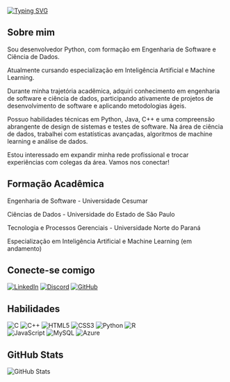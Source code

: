 [![Typing SVG](https://readme-typing-svg.demolab.com/?lines=Olá!+Sou+Julio+Assef+!+!+!; )](https://git.io/typing-svg)

## Sobre mim

Sou desenvolvedor Python, com formação em Engenharia de Software e Ciência de Dados. 

Atualmente cursando especialização em Inteligência Artificial e Machine Learning.

Durante minha trajetória acadêmica, adquiri conhecimento em engenharia de software e ciência de dados, participando ativamente de projetos de desenvolvimento de software e aplicando metodologias ágeis.

Possuo habilidades técnicas em Python, Java, C++ e uma compreensão abrangente de design de sistemas e testes de software. Na área de ciência de dados, trabalhei com estatísticas avançadas, algoritmos de machine learning e análise de dados.

Estou interessado em expandir minha rede profissional e trocar experiências com colegas da área. Vamos nos conectar!
## Formação Acadêmica
Engenharia de Software - Universidade Cesumar

Ciências de Dados - Universidade do Estado de São Paulo

Tecnologia e Processos Gerenciais - Universidade Norte do Paraná 

Especialização em Inteligência Artificial e Machine Learning (em andamento)
## Conecte-se comigo
[![LinkedIn](https://img.shields.io/badge/LinkedIn-0077B5?style=for-the-badge&logo=linkedin&logoColor=white)](https://www.linkedin.com/in/jclassef/)    [![Discord](https://img.shields.io/badge/Discord-7289DA?style=for-the-badge&logo=discord&logoColor=white)](https://discord.com/channels/@jclassef/) 
[![GitHub](https://img.shields.io/badge/GitHub-100000?style=for-the-badge&logo=github&logoColor=white)](https://github.com/jclassef)

## Habilidades
![C](https://img.shields.io/badge/C-00599C?style=for-the-badge&logo=c&logoColor=white)  ![C++](https://img.shields.io/badge/C%2B%2B-00599C?style=for-the-badge&logo=c%2B%2B&logoColor=white)    ![HTML5](https://img.shields.io/badge/HTML5-E34F26?style=for-the-badge&logo=html5&logoColor=white)  ![CSS3](https://img.shields.io/badge/CSS3-1572B6?style=for-the-badge&logo=css3&logoColor=white) ![Python](https://img.shields.io/badge/python-3670A0?style=for-the-badge&logo=python&logoColor=ffdd54) ![R](https://img.shields.io/badge/R-276DC3?style=for-the-badge&logo=r&logoColor=white)   
 ![JavaScript](https://img.shields.io/badge/JavaScript-F7DF1E?style=for-the-badge&logo=javascript&logoColor=black)      ![MySQL](https://img.shields.io/badge/MySQL-00000F?style=for-the-badge&logo=mysql&logoColor=white)   ![Azure](https://img.shields.io/badge/Azure-blue?style=for-the-badge&logo=microsoft%20azure&logoColor=blue&labelColor=FFFFFF&link=https%3A%2F%2Fimages.app.goo.gl%2FK7PN1jYJd57x4q7A8)


## GitHub Stats
![GitHub Stats](https://github-readme-stats.vercel.app/api?username=jclassef&theme=transparent&bg_color=000&border_color=30A3DC&show_icons=true&icon_color=30A3DC&title_color=E94D5F&text_color=FFF)

